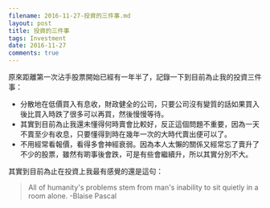 ```yaml
---
filename: 2016-11-27-投資的三件事.md
layout: post
title: 投資的三件事
tags: Investment
date: 2016-11-27
comments: true
---
```


原來距離第一次沾手股票開始已經有一年半了，記錄一下到目前為止我的投資三件事：

* 分散地在低價買入有息收，財政健全的公司，只要公司沒有變質的話如果買入後比買入時跌了很多可以再買，然後慢慢等待。
* 其實到目前為止我還未懂得何時賣會比較好，反正這個問題不重要，因為一天不賣至少有收息，只要懂得到時在幾年一次的大時代賣出便可以了。
* 不用經常看報價，看得多會神經衰弱。因為本人太懶的關係又經常忘了賣升了不少的股票，雖然有啲事後會跌，可是有些會繼續升，所以其實分別不大。

其實到目前為止在投資上我最有感覺的還是這句：

> All of humanity's problems stem from man's inability to sit quietly in a room alone. -Blaise Pascal